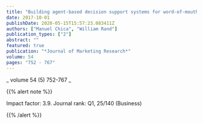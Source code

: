 ```yaml
---
title: "Building agent-based decision support systems for word-of-mouth programs. A freemium application"
date: 2017-10-01
publishDate: 2020-05-15T15:57:23.083411Z
authors: ["Manuel Chica", "William Rand"]
publication_types: ["2"]
abstract: ""
featured: true
publication: "*Journal of Marketing Research*"
volume: 54
pages: "752 - 767"
---
```



_ volume 54 (5) 752-767 _


{{% alert note %}}

Impact factor: 3.9. Journal rank: Q1, 25/140 (Business)

{{% /alert %}}




